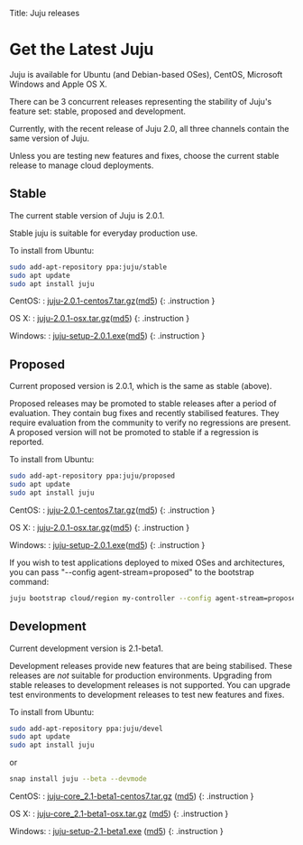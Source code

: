 Title: Juju releases


# Get the Latest Juju

Juju is available for Ubuntu (and Debian-based OSes), CentOS, Microsoft Windows
and Apple OS X. 

There can be 3 concurrent releases representing the stability of Juju's feature
set: stable, proposed and development. 

Currently, with the recent release of Juju 2.0, all three channels contain the same
version of Juju.

Unless you are testing new features and fixes, choose the current stable
release to manage cloud deployments.


## Stable

The current stable version of Juju is 2.0.1.

Stable juju is suitable for everyday production use.

To install from Ubuntu:
```bash
sudo add-apt-repository ppa:juju/stable
sudo apt update
sudo apt install juju
```
CentOS:
: [juju-2.0.1-centos7.tar.gz](https://launchpad.net/juju/2.0/2.0.1/+download/juju-2.0.1-centos7.tar.gz)([md5](https://launchpad.net/juju/2.0/2.0.1/+download/juju-2.0.1-centos7.tar.gz/+md5))
{: .instruction }

OS X:
: [juju-2.0.1-osx.tar.gz](https://launchpad.net/juju/2.0/2.0.1/+download/juju-2.0.1-osx.tar.gz)([md5](https://launchpad.net/juju/2.0/2.0.1/+download/juju-2.0.1-osx.tar.gz/+md5))
{: .instruction }

Windows:
: [juju-setup-2.0.1.exe](https://launchpad.net/juju/2.0/2.0.1/+download/juju-setup-2.0.1.exe)([md5](https://launchpad.net/juju/2.0/2.0.1/+download/juju-setup-2.0.1.exe/+md5))
{: .instruction }


## Proposed

Current proposed version is 2.0.1, which is the same as stable (above).

Proposed releases may be promoted to stable releases after a period of
evaluation. They contain bug fixes and recently stabilised features. They
require evaluation from the community to verify no regressions are present. A
proposed version will not be promoted to stable if a regression is reported.

To install from Ubuntu:

```bash
sudo add-apt-repository ppa:juju/proposed
sudo apt update
sudo apt install juju
```

CentOS:
: [juju-2.0.1-centos7.tar.gz](https://launchpad.net/juju/2.0/2.0.1/+download/juju-2.0.1-centos7.tar.gz)([md5](https://launchpad.net/juju/2.0/2.0.1/+download/juju-2.0.1-centos7.tar.gz/+md5))
{: .instruction }

OS X:
: [juju-2.0.1-osx.tar.gz](https://launchpad.net/juju/2.0/2.0.1/+download/juju-2.0.1-osx.tar.gz)([md5](https://launchpad.net/juju/2.0/2.0.1/+download/juju-2.0.1-osx.tar.gz/+md5))
{: .instruction }

Windows:
: [juju-setup-2.0.1.exe](https://launchpad.net/juju/2.0/2.0.1/+download/juju-setup-2.0.1.exe)([md5](https://launchpad.net/juju/2.0/2.0.1/+download/juju-setup-2.0.1.exe/+md5))
{: .instruction }

If you wish to test applications deployed to mixed OSes and architectures, you
can pass "--config agent-stream=proposed" to the bootstrap command:

```bash
juju bootstrap cloud/region my-controller --config agent-stream=proposed
```

## Development

Current development version is 2.1-beta1.

Development releases provide new features that are being stabilised.
These releases are *not* suitable for production environments. Upgrading
from stable releases to development releases is not supported. You can
upgrade test environments to development releases to test new features
and fixes.

To install from Ubuntu:

```bash
sudo add-apt-repository ppa:juju/devel
sudo apt update
sudo apt install juju
```
or

```bash
snap install juju --beta --devmode
```

CentOS:
: [juju-core_2.1-beta1-centos7.tar.gz](https://launchpad.net/juju/2.1/2.1-beta1/+download/juju-core_2.1-beta1.tar.gz) ([md5](https://launchpad.net/juju/2.1/2.1-beta1/+download/juju-core_2.1-beta1.tar.gz/+md5))
{: .instruction }

OS X:
: [juju-core_2.1-beta1-osx.tar.gz](https://launchpad.net/juju/2.1/2.1-beta1/+download/juju-2.1-beta1-osx.tar.gz) ([md5](https://launchpad.net/juju/2.1/2.1-beta1/+download/juju-2.1-beta1-osx.tar.gz/+md5))
{: .instruction }

Windows:
: [juju-setup-2.1-beta1.exe](https://launchpad.net/juju/2.1/2.1-beta1/+download/juju-setup-2.1-beta1.exe) ([md5](https://launchpad.net/juju/2.1/2.1-beta1/+download/juju-setup-2.1-beta1.exe/+md5))
{: .instruction }

